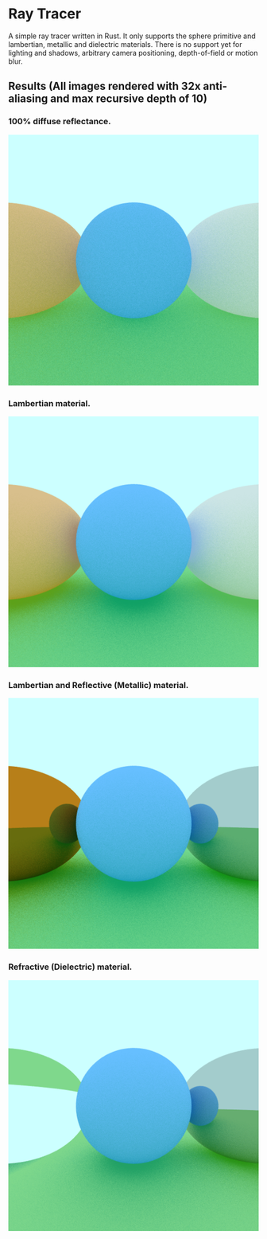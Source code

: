 # Ray Tracer

A simple ray tracer written in Rust. It only supports the sphere primitive and lambertian, metallic and dielectric materials. There is no support yet for lighting and shadows, arbitrary camera positioning, depth-of-field or motion blur.

## Results (All images rendered with 32x anti-aliasing and max recursive depth of 10)

### 100% diffuse reflectance. 

![image](results/diffuse.png)

### Lambertian material. 

![image](results/lambertian_reflection.png)

### Lambertian and Reflective (Metallic) material. 

![image](results/reflective_material.png)

### Refractive (Dielectric) material.

![image](results/refractive_material.png)